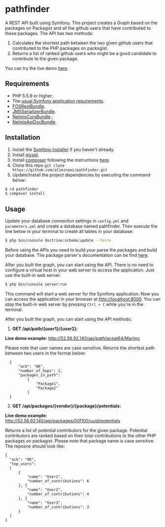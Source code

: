 pathfinder
===========

A REST API built using Symfony. This project creates a Graph based on the packages on Packagist and all the github users that have contributed to these packages.
The API has two methods:
1. Calculates the shortest path between the two given github users that contributed to the PHP packages on packsgist.
2. Returns a list of ranked github users who might be a good candidate to contribute to the given package.

You can try the live demo [here](http://52.56.92.140/).

Requirements
------------

  * PHP 5.5.9 or higher;
  * The [usual Symfony application requirements](http://symfony.com/doc/current/reference/requirements.html).
  * [FOSRestBundle](https://github.com/FriendsOfSymfony/FOSRestBundle).
  * [JMSSerializerBundle](https://github.com/schmittjoh/JMSSerializerBundle).
  * [NelmioCorsBundle](https://github.com/nelmio/NelmioCorsBundle).;
  * [NelmioApiDocBundle](https://github.com/nelmio/NelmioApiDocBundle).

Installation
------------

1. Install the [Symfony Installer](https://github.com/symfony/symfony-installer) if you haven't already.
2. Install [mysql](https://www.mysql.com/).
3. Install [composer](http://getcomposer.org/) following the instructions [here](http://getcomposer.org/).
4. Clone this repo `git clone https://github.com/aliminaei/pathfinder.git`
5. Update/Install the project dependencies by executing the command below:
```bash
$ cd pathfinder
$ composer install
```

Usage
-----
Update your database connection settings in `config.yml` and `parameters.yml` and create a database named pathfinder.
Then execute the line below in your terminal to create all tables in your database:

```bash
$ php bin/console doctrine:schema:update --force
```


Before using the APIs you need to build your parse the packages and build your database.
The package parser's documentation can be find [here](https://github.com/aliminaei/pathfinder/tree/master/package_parser).

After you built the graph, you can start using the API.
There is no need to configure a virtual host in your web server to access the application.
Just use the built-in web server:

```bash
$ php bin/console server:run
```

This command will start a web server for the Symfony application. Now you can
access the application in your browser at <http://localhost:8000>. You can
stop the built-in web server by pressing `Ctrl + C` while you're in the
terminal.

After you built the graph, you can start using the API methods:

1. <b>GET /api/path/{user1}/{user2}</b>: 
  
  <b>Live demo example:</b> http://52.56.92.140/api/path/aceat64/Marlinc

  Please note that user names are case sensitive.
  Returns the shortest path between two users in the format below:
  ```
    {
        "ack": "OK",
        "number_of_hops": 2,
        "packages_in_path": 
            [
                "Package1",
                "Package2"
            ]
    }
  ```

2. <b>GET /api/packages/{vendor}/{package}/potentials:</b>
  
  <b>Live demo example:</b> http://52.56.92.140/api/packages/00f100/uuid/potentials

  Returns a list of potential contributors for the given package. Potential contributors are ranked based on their total contributions to the other PHP packages on packagist.
  Please note that package name is case sensitive.
  The reposne should look like: 
  ```
  {
    "ack": "OK",
    "top_users": 
    [
        {
            "name": "User1",
            "number_of_contributions": 6
        }, {
            "name": "User2",
            "number_of_contributions": 4
        }, {
            "name": "User3",
            "number_of_contributions": 3
        }
    ]
  }
  ```

